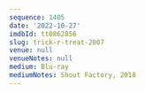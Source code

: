 ```yaml
---
sequence: 1405
date: '2022-10-27'
imdbId: tt0862856
slug: trick-r-treat-2007
venue: null
venueNotes: null
medium: Blu-ray
mediumNotes: Shout Factory, 2018
---
```


